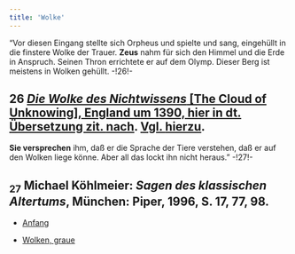 ```yaml
---
title: 'Wolke'
---
```


“Vor diesen Eingang stellte sich Orpheus und spielte und sang, eingehüllt in die finstere Wolke der Trauer. **Zeus** nahm für sich den Himmel und die Erde in Anspruch. Seinen Thron errichtete er auf dem Olymp. Dieser Berg ist meistens in Wolken gehüllt. -!26!-
## **26** [_Die Wolke des Nichtwissens_ [The Cloud of Unknowing], England um 1390, hier in dt. Übersetzung zit. <u>nach</u>](https://d.lib.rochester.edu/teams/text/gallacher-cloud-of-unknowing). [Vgl. <u>hierzu</u>](https://de.wiki-pedia.org/wiki/Die_Wolke_des_Nichtwissens).
**Sie versprechen** ihm, daß er die Sprache der Tiere verstehen, daß er auf den Wolken liege könne. Aber all das lockt ihn nicht heraus.” -!27!-
## <sub class="subscript">**27**</sub> Michael Köhlmeier: _Sagen des klassischen Altertums_, München: Piper, 1996, S. 17, 77, 98.

* [Anfang](Beginnings_de)

* [Wolken, graue](Clozuds,%20Gray_de)
